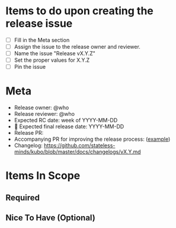<!-- Last updated during [v0.30.0 release](https://github.com/stateless-minds/kubo/pull/10496) -->

# Items to do upon creating the release issue

- [ ] Fill in the Meta section
- [ ] Assign the issue to the release owner and reviewer.
- [ ] Name the issue "Release vX.Y.Z"
- [ ] Set the proper values for X.Y.Z
- [ ] Pin the issue

<!--
  For each pre-release and final release, copy the [release checklist](docs/RELEASE_CHECKLIST.md)
  in a new comment and replace the title with the correct value. Having a single comment per
  release candidate and final release provides clarity on what steps have already been run per each
  release.
-->

# Meta

* Release owner: @who
* Release reviewer: @who
* Expected RC date: week of YYYY-MM-DD
* 🚢 Expected final release date: YYYY-MM-DD
* Release PR: <add link once release PR is created>
* Accompanying PR for improving the release process: ([example](https://github.com/stateless-minds/kubo/pull/9391))
* Changelog: https://github.com/stateless-minds/kubo/blob/master/docs/changelogs/vX.Y.md

# Items In Scope

## Required

<List of items that MUST be included for the release>

## Nice To Have (Optional)

<List of items that MAY be included for the release>
